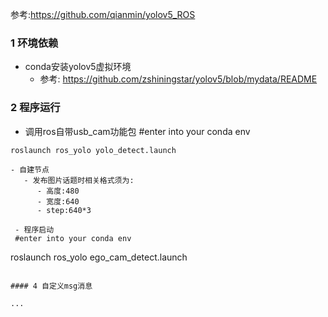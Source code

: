 参考:https://github.com/qianmin/yolov5_ROS
### 1 环境依赖
- conda安装yolov5虚拟环境
   - 参考:
     https://github.com/zshiningstar/yolov5/blob/mydata/README
     
### 2 程序运行
- 调用ros自带usb_cam功能包
 #enter into your conda env
```
roslaunch ros_yolo yolo_detect.launch

- 自建节点
   - 发布图片话题时相关格式须为:
      - 高度:480
      - 宽度:640
      - step:640*3
    
 - 程序启动
 #enter into your conda env
```
roslaunch ros_yolo ego_cam_detect.launch
```

#### 4 自定义msg消息

...
